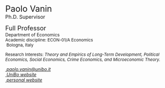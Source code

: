 <span style="font-size: 20pt; color: var(--global-theme-color);"> Paolo Vanin </span> <br> <span style="font-size: 12pt; color: var(--global-theme-color);"> Ph.D. Supervisor </span>

<span style="font-size: 15pt;"> Full Professor </span> <br> Department of Economics <br> <span style="font-size: 10pt;"> Academic discipline: ECON-01/A Economics </span> <br> <span style="font-size: 10pt;"> <i class="fa-solid fa-location-dot"></i> &nbsp;Bologna, Italy</span>

<p style="font-size: 10pt;"> Research Interests: <i> Theory and Empirics of Long-Term Development, Political Economics, Social Economics, Crime Economics, and Microeconomic Theory. </i></p>

<i>[<i class="fa-solid fa-envelope"></i> &nbsp;paolo.vanin@unibo.it](mailto:paolo.vanin@unibo.it)</i> <br>
<i>[<i class="fa-solid fa-building-columns"></i> &nbsp;UniBo website](https://www.unibo.it/sitoweb/paolo.vanin/en)</i> <br>
<i>[<i class="fa-solid fa-globe"></i> &nbsp;personal website](https://sites.google.com/site/paolovanin/)</i>
